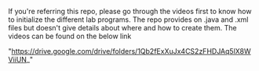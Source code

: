 If you're referring this repo, please go through the videos first to know how to initialize the different lab programs. The repo provides on .java and .xml files but doesn't give details about where and how to create them.
The videos can be found on the below link

"https://drive.google.com/drive/folders/1Qb2fExXuJx4CS2zFHDJAq5lX8WViiUN_"
